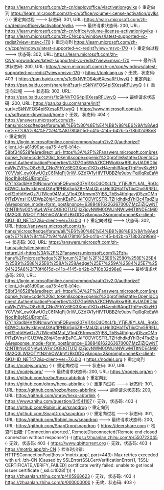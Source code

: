 https://learn.microsoft.com/zh-cn/deployoffice/vlactivation/gvlks (· 重定向到 https://learn.microsoft.com/zh-cn/office/volume-license-activation/gvlks ·)
(· 重定向过程 ---> 状态码: 301, URL: https://learn.microsoft.com/zh-cn/deployoffice/vlactivation/gvlks ---> 最终请求状态码: 200, URL: https://learn.microsoft.com/zh-cn/office/volume-license-activation/gvlks ·)
https://learn.microsoft.com/zh-CN/cpp/windows/latest-supported-vc-redist?view=msvc-170 (· 重定向到 https://learn.microsoft.com/zh-cn/cpp/windows/latest-supported-vc-redist?view=msvc-170 ·)
(· 重定向过程 ---> 状态码: 302, URL: https://learn.microsoft.com/zh-CN/cpp/windows/latest-supported-vc-redist?view=msvc-170 ---> 最终请求状态码: 200, URL: https://learn.microsoft.com/zh-cn/cpp/windows/latest-supported-vc-redist?view=msvc-170 ·)
https://tonkiang.us (· 无效，状态码: 403 ·)
https://pan.baidu.com/s/1cSkNVFOS4pi6XesaRFUwyQ (· 重定向到 https://pan.baidu.com/share/init?surl=cSkNVFOS4pi6XesaRFUwyQ ·)
(· 重定向过程 ---> 状态码: 302, URL: https://pan.baidu.com/s/1cSkNVFOS4pi6XesaRFUwyQ ---> 最终请求状态码: 200, URL: https://pan.baidu.com/share/init?surl=cSkNVFOS4pi6XesaRFUwyQ ·)
https://www.microsoft.com/zh-cn/software-download/home (· 无效，状态码: 404 ·)
https://answers.microsoft.com/zh-hans/microsoftedge/forum/all/%E6%80%8E%E4%B9%88%E6%8A%8Aedge%E7%9A%84%E7%94%A8/78f4615d-c41b-4145-b42b-b718b32d98e8 (· 重定向到 https://login.microsoftonline.com/common/oauth2/v2.0/authorize?client_id=a81d90ac-aa75-4cf8-b14c-58bf348528fe&redirect_uri=https%3A%2F%2Fanswers.microsoft.com&response_type=code%20id_token&scope=openid%20profile&state=OpenIdConnect.AuthenticationProperties%3D7Gq6WrAZKCHWpAksr8BLAvUAD6DIidmWlyZVPcJO8x5I9_CNq7FhYz6EQ3XpcnTKDxxH4zmhI9AppTfgIFnyKkzH0YCVVsK_owX4wUOzC61MqFij0rlW_GZd7ATyHIVTUBBZfe9ubvITqi0qReEaWNoc1h8gNSUBrpm1E-lZY1h3adbHVX6NmuwYnmFQEwyp207Vj1XsOdOXcLfb_YTjFJ8YLkAL_RpGc6GWCLkx9vikktymU3AgfIPH8ri5q5Z8HMaLQLgsHn3QHa1TsTiicChv5RRELLoeR2ohVHwOz7U1Wep94Muf_V1q4Z6fmwm3YjE8_TbBs4tfqlgavjO5zxOMnPiTzDVnsHCUZWp28hj43onKEaPC_AIFODVfCSTR_TZHdhdkdYhI3c4TsdZiuA&response_mode=form_post&nonce=638848162263670007.MzZjZjQwNTQtNTlhNy00NjAwLWFmOGEtOTU1ZjIzZjcyNWM0OWJhNWIwMTItNDE4Mi00M2Q3LWIzOTYtNzhhOWJmYzBkODQy&nopa=2&prompt=none&x-client-SKU=ID_NET472&x-client-ver=7.6.0.0 ·)
(· 重定向过程 ---> 状态码: 302, URL: https://answers.microsoft.com/zh-hans/microsoftedge/forum/all/%E6%80%8E%E4%B9%88%E6%8A%8Aedge%E7%9A%84%E7%94%A8/78f4615d-c41b-4145-b42b-b718b32d98e8 ---> 状态码: 302, URL: https://answers.microsoft.com/zh-hans/site/silentsignin?returnUrl=https%3A%2F%2Fanswers.microsoft.com%2Fzh-hans%2Fmicrosoftedge%2Fforum%2Fall%2F%25E6%2580%258E%25E4%25B9%2588%25E6%258A%258Aedge%25E7%259A%2584%25E7%2594%25A8%2F78f4615d-c41b-4145-b42b-b718b32d98e8 ---> 最终请求状态码: 200, URL: https://login.microsoftonline.com/common/oauth2/v2.0/authorize?client_id=a81d90ac-aa75-4cf8-b14c-58bf348528fe&redirect_uri=https%3A%2F%2Fanswers.microsoft.com&response_type=code%20id_token&scope=openid%20profile&state=OpenIdConnect.AuthenticationProperties%3D7Gq6WrAZKCHWpAksr8BLAvUAD6DIidmWlyZVPcJO8x5I9_CNq7FhYz6EQ3XpcnTKDxxH4zmhI9AppTfgIFnyKkzH0YCVVsK_owX4wUOzC61MqFij0rlW_GZd7ATyHIVTUBBZfe9ubvITqi0qReEaWNoc1h8gNSUBrpm1E-lZY1h3adbHVX6NmuwYnmFQEwyp207Vj1XsOdOXcLfb_YTjFJ8YLkAL_RpGc6GWCLkx9vikktymU3AgfIPH8ri5q5Z8HMaLQLgsHn3QHa1TsTiicChv5RRELLoeR2ohVHwOz7U1Wep94Muf_V1q4Z6fmwm3YjE8_TbBs4tfqlgavjO5zxOMnPiTzDVnsHCUZWp28hj43onKEaPC_AIFODVfCSTR_TZHdhdkdYhI3c4TsdZiuA&response_mode=form_post&nonce=638848162263670007.MzZjZjQwNTQtNTlhNy00NjAwLWFmOGEtOTU1ZjIzZjcyNWM0OWJhNWIwMTItNDE4Mi00M2Q3LWIzOTYtNzhhOWJmYzBkODQy&nopa=2&prompt=none&x-client-SKU=ID_NET472&x-client-ver=7.6.0.0 ·)
https://nodejs.org (· 重定向到 https://nodejs.org/en ·)
(· 重定向过程 ---> 状态码: 307, URL: https://nodejs.org/ ---> 最终请求状态码: 200, URL: https://nodejs.org/en ·)
https://github.com/rozbo/hexo-abbrlink (· 重定向到 https://github.com/ohroy/hexo-abbrlink ·)
(· 重定向过程 ---> 状态码: 301, URL: https://github.com/rozbo/hexo-abbrlink ---> 最终请求状态码: 200, URL: https://github.com/ohroy/hexo-abbrlink ·)
https://www.zhihu.com/question/34541107 (· 无效，状态码: 403 ·)
https://github.com/RobinLinus/snapdrop (· 重定向到 https://github.com/SnapDrop/snapdrop ·)
(· 重定向过程 ---> 状态码: 301, URL: https://github.com/RobinLinus/snapdrop ---> 最终请求状态码: 200, URL: https://github.com/SnapDrop/snapdrop ·)
https://deershare.com (· 检查时出错: ('Connection aborted.', RemoteDisconnected('Remote end closed connection without response')) ·)
https://zhuanlan.zhihu.com/p/550722045 (· 无效，状态码: 403 ·)
https://www.qbittorrent.org (· 无效，状态码: 403 ·)
https://motrix.app/zh-CN (· 检查时出错: HTTPSConnectionPool(host='motrix.app', port=443): Max retries exceeded with url: /zh-CN (Caused by SSLError(SSLCertVerificationError(1, '[SSL: CERTIFICATE_VERIFY_FAILED] certificate verify failed: unable to get local issuer certificate (_ssl.c:1028)'))) ·)
https://zhuanlan.zhihu.com/p/405968623 (· 无效，状态码: 403 ·)
https://zhuanlan.zhihu.com/p/000000000 (· 无效，状态码: 403 ·)
